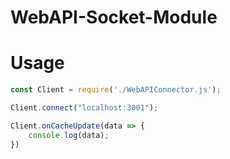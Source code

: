 # WebAPI-Socket-Module

# Usage

```js
const Client = require('./WebAPIConnector.js');

Client.connect("localhost:3001");

Client.onCacheUpdate(data => {
    console.log(data);
})
